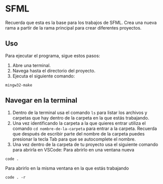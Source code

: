 # SFML

Recuerda que esta es la base para los trabajos de SFML.
Crea una nueva rama a partir de la rama principal para crear diferentes proyectos.

## Uso

Para ejecutar el programa, sigue estos pasos:

1. Abre una terminal.
2. Navega hasta el directorio del proyecto.
3. Ejecuta el siguiente comando: 
``` 
mingw32-make
```

## Navegar en la terminal

1. Dentro de la terminal usa el comando `ls` para listar los archivos y carpetas que hay dentro de la carpeta en la que estás trabajando.
2. Una vez identificando la carpeta a la que quieres entrar utiliza el comando `cd nombre-de-la-carpeta` para entrar a la carpeta. Recuerda que después de escribir parte del nombre de la carpeta puedes presionar la tecla Tab para que se autocomplete el nombre.
3. Una vez dentro de la carpeta de tu proyecto usa el siguiente comando para abrirla en VSCode:
Para abrirlo en una ventana nueva
```
code .
```
Para abrirlo en la misma ventana en la que estás trabajando
```
code . -r
```